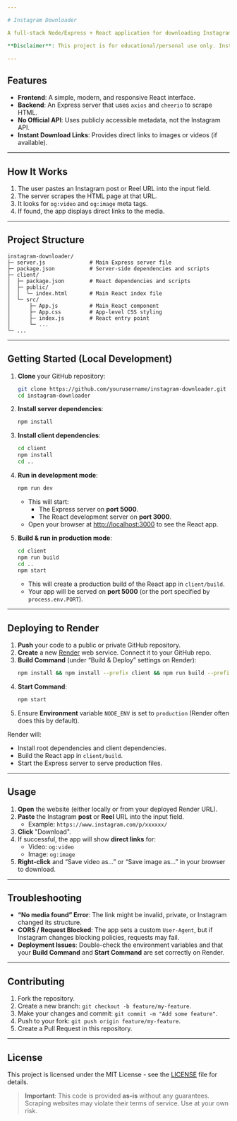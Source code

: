 ```yaml
---

# Instagram Downloader

A full-stack Node/Express + React application for downloading Instagram posts and Reels **without** using the official Instagram API. This tool scrapes publicly available metadata (via HTML) to retrieve the direct URL of images or videos.

**Disclaimer**: This project is for educational/personal use only. Instagram may change its HTML structure or impose new security measures at any time, which could break this approach. Always comply with local laws and Instagram's Terms of Service.

---
```


## Features

- **Frontend**: A simple, modern, and responsive React interface.
- **Backend**: An Express server that uses `axios` and `cheerio` to scrape HTML.
- **No Official API**: Uses publicly accessible metadata, not the Instagram API.
- **Instant Download Links**: Provides direct links to images or videos (if available).

---

## How It Works

1. The user pastes an Instagram post or Reel URL into the input field.
2. The server scrapes the HTML page at that URL.
3. It looks for `og:video` and `og:image` meta tags.
4. If found, the app displays direct links to the media.

---

## Project Structure

```
instagram-downloader/
├─ server.js              # Main Express server file
├─ package.json           # Server-side dependencies and scripts
├─ client/
│  ├─ package.json        # React dependencies and scripts
│  ├─ public/
│  │  └─ index.html       # Main React index file
│  └─ src/
│      ├─ App.js          # Main React component
│      ├─ App.css         # App-level CSS styling
│      ├─ index.js        # React entry point
│      └─ ...
└─ ...
```

---

## Getting Started (Local Development)

1. **Clone** your GitHub repository:
   ```bash
   git clone https://github.com/yourusername/instagram-downloader.git
   cd instagram-downloader
   ```

2. **Install server dependencies**:
   ```bash
   npm install
   ```

3. **Install client dependencies**:
   ```bash
   cd client
   npm install
   cd ..
   ```

4. **Run in development mode**:
   ```bash
   npm run dev
   ```
   - This will start:
     - The Express server on **port 5000**.
     - The React development server on **port 3000**.
   - Open your browser at [http://localhost:3000](http://localhost:3000) to see the React app.

5. **Build & run in production mode**:
   ```bash
   cd client
   npm run build
   cd ..
   npm start
   ```
   - This will create a production build of the React app in `client/build`.
   - Your app will be served on **port 5000** (or the port specified by `process.env.PORT`).

---

## Deploying to Render

1. **Push** your code to a public or private GitHub repository.
2. **Create** a new [Render](https://render.com/) web service. Connect it to your GitHub repo.
3. **Build Command** (under “Build & Deploy” settings on Render):
   ```bash
   npm install && npm install --prefix client && npm run build --prefix client
   ```
4. **Start Command**:
   ```bash
   npm start
   ```
5. Ensure **Environment** variable `NODE_ENV` is set to `production` (Render often does this by default).

Render will:
- Install root dependencies and client dependencies.
- Build the React app in `client/build`.
- Start the Express server to serve production files.

---

## Usage

1. **Open** the website (either locally or from your deployed Render URL).
2. **Paste** the Instagram **post** or **Reel** URL into the input field. 
   - Example: `https://www.instagram.com/p/xxxxxx/`
3. **Click** "Download".
4. If successful, the app will show **direct links** for:
   - Video: `og:video`
   - Image: `og:image`
5. **Right-click** and “Save video as…” or “Save image as…” in your browser to download.

---

## Troubleshooting

- **“No media found” Error**: The link might be invalid, private, or Instagram changed its structure.
- **CORS / Request Blocked**: The app sets a custom `User-Agent`, but if Instagram changes blocking policies, requests may fail.
- **Deployment Issues**: Double-check the environment variables and that your **Build Command** and **Start Command** are set correctly on Render.

---

## Contributing

1. Fork the repository.
2. Create a new branch: `git checkout -b feature/my-feature`.
3. Make your changes and commit: `git commit -m "Add some feature"`.
4. Push to your fork: `git push origin feature/my-feature`.
5. Create a Pull Request in this repository.

---

## License

This project is licensed under the MIT License - see the [LICENSE](LICENSE) file for details.

> **Important**: This code is provided **as-is** without any guarantees. Scraping websites may violate their terms of service. Use at your own risk.
